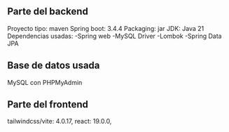 ## Parte del backend

Proyecto tipo:   maven
Spring boot:     3.4.4
Packaging:       jar
JDK:             Java 21
Dependencias usadas: 
-Spring web 
-MySQL Driver 
-Lombok 
-Spring Data JPA

## Base de datos usada

MySQL con PHPMyAdmin


## Parte del frontend

tailwindcss/vite:  4.0.17,
react:             19.0.0,
